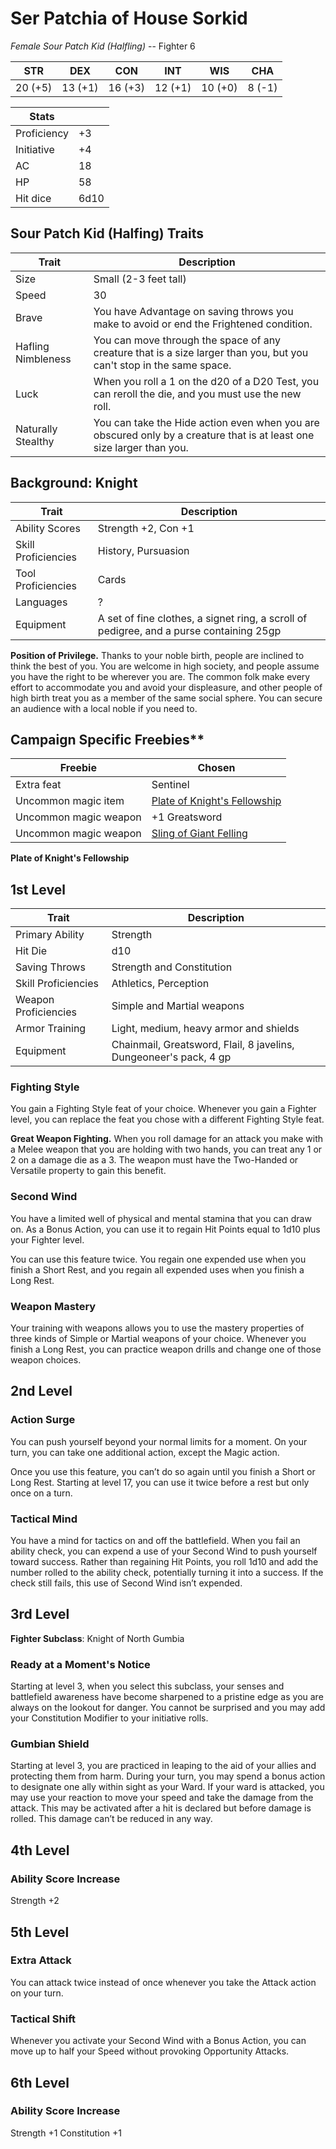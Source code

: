 # Ser Patchia of House Sorkid

_Female Sour Patch Kid (Halfling)_ -- Fighter 6

| STR     | DEX     | CON     | INT     | WIS     | CHA    |
| ------- | ------- | ------- | ------- | ------- | ------ |
| 20 (+5) | 13 (+1) | 16 (+3) | 12 (+1) | 10 (+0) | 8 (-1) |

| Stats       |      |
| ----------- | ---- |
| Proficiency | +3   |
| Initiative  | +4   |
| AC          | 18   |
| HP          | 58   |
| Hit dice    | 6d10 |

## Sour Patch Kid (Halfing) Traits

| Trait              | Description                                                                                                           |
| ------------------ | --------------------------------------------------------------------------------------------------------------------- |
| Size               | Small (2-3 feet tall)                                                                                                 |
| Speed              | 30                                                                                                                    |
| Brave              | You have Advantage on saving throws you make to avoid or end the Frightened condition.                                |
| Hafling Nimbleness | You can move through the space of any creature that is a size larger than you, but you can't stop in the same space.  |
| Luck               | When you roll a 1 on the d20 of a D20 Test, you can reroll the die, and you must use the new roll.                    |
| Naturally Stealthy | You can take the Hide action even when you are obscured only by a creature that is at least one size larger than you. |

## Background: Knight

| Trait               | Description                                                                             |
| ------------------- | --------------------------------------------------------------------------------------- |
| Ability Scores      | Strength +2, Con +1                                                                     |
| Skill Proficiencies | History, Pursuasion                                                                     |
| Tool Proficiencies  | Cards                                                                                   |
| Languages           | ?                                                                                       |
| Equipment           | A set of fine clothes, a signet ring, a scroll of pedigree, and a purse containing 25gp |

**Position of Privilege.** Thanks to your noble birth, people are inclined to think the best of you. You are welcome in high society, and people assume you have the right to be wherever you are. The common folk make every effort to accommodate you and avoid your displeasure, and other people of high birth treat you as a member of the same social sphere. You can secure an audience with a local noble if you need to.

## Campaign Specific Freebies\*\*

| Freebie               | Chosen                                                                                               |
| --------------------- | ---------------------------------------------------------------------------------------------------- |
| Extra feat            | Sentinel                                                                                             |
| Uncommon magic item   | [Plate of Knight's Fellowship](https://dnd5e.wikidot.com/wondrous-items:plate-of-knights-fellowship) |
| Uncommon magic weapon | +1 Greatsword                                                                                        |
| Uncommon magic weapon | [Sling of Giant Felling](https://dnd5e.wikidot.com/wondrous-items:sling-of-giant-felling)            |

**Plate of Knight's Fellowship**

## 1st Level

| Trait                | Description                                                       |
| -------------------- | ----------------------------------------------------------------- |
| Primary Ability      | Strength                                                          |
| Hit Die              | d10                                                               |
| Saving Throws        | Strength and Constitution                                         |
| Skill Proficiencies  | Athletics, Perception                                             |
| Weapon Proficiencies | Simple and Martial weapons                                        |
| Armor Training       | Light, medium, heavy armor and shields                            |
| Equipment            | Chainmail, Greatsword, Flail, 8 javelins, Dungeoneer's pack, 4 gp |

### Fighting Style

You gain a Fighting Style feat of your choice. Whenever you gain a Fighter level, you can replace the feat you chose with a different Fighting Style feat.

**Great Weapon Fighting.** When you roll damage for an attack you make with a Melee weapon that you are holding with two hands, you can treat any 1 or 2 on a damage die as a 3. The weapon must have the Two-Handed or Versatile property to gain this benefit.

### Second Wind

You have a limited well of physical and mental stamina that you can draw on. As a Bonus Action, you can use it to regain Hit Points equal to 1d10 plus your Fighter level.

You can use this feature twice. You regain one expended use when you finish a Short Rest, and you regain all expended uses when you finish a Long Rest.

### Weapon Mastery

Your training with weapons allows you to use the mastery properties of three kinds of Simple or Martial weapons of your choice. Whenever you finish a Long Rest, you can practice weapon drills and change one of those weapon choices.

## 2nd Level

### Action Surge

You can push yourself beyond your normal limits for a moment. On your turn, you can take one additional action, except the Magic action.

Once you use this feature, you can’t do so again until you finish a Short or Long Rest. Starting at level 17, you can use it twice before a rest but only once on a turn.

### Tactical Mind

You have a mind for tactics on and off the battlefield. When you fail an ability check, you can expend a use of your Second Wind to push yourself toward success. Rather than regaining Hit Points, you roll 1d10 and add the number rolled to the ability check, potentially turning it into a success. If the check still fails, this use of Second Wind isn’t expended.

## 3rd Level

**Fighter Subclass**: Knight of North Gumbia

### Ready at a Moment's Notice

Starting at level 3, when you select this subclass, your senses and battlefield awareness have become sharpened to a pristine edge as you are always on the lookout for danger. You cannot be surprised and you may add your Constitution Modifier to your initiative rolls.

### Gumbian Shield

Starting at level 3, you are practiced in leaping to the aid of your allies and protecting them from harm. During your turn, you may spend a bonus action to designate one ally within sight as your Ward. If your ward is attacked, you may use your reaction to move your speed and take the damage from the attack. This may be activated after a hit is declared but before damage is rolled. This damage can’t be reduced in any way.

## 4th Level

### Ability Score Increase

Strength +2

## 5th Level

### Extra Attack

You can attack twice instead of once whenever you take the Attack action on your turn.

### Tactical Shift

Whenever you activate your Second Wind with a Bonus Action, you can move up to half your Speed without provoking Opportunity Attacks.

## 6th Level

### Ability Score Increase

Strength +1
Constitution +1
